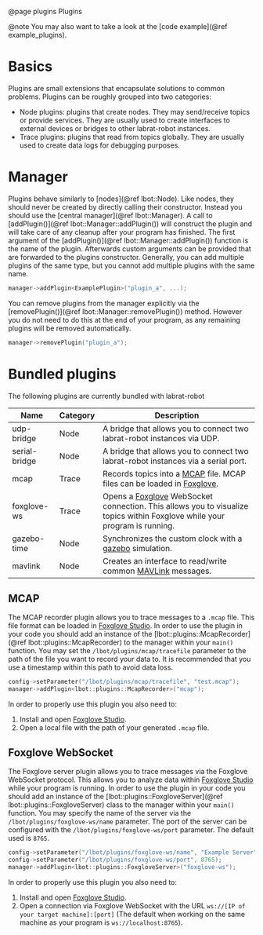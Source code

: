 @page plugins Plugins

@note
You may also want to take a look at the [code example](@ref example_plugins).

# Basics
Plugins are small extensions that encapsulate solutions to common problems. Plugins can be roughly grouped into two categories:
- Node plugins: plugins that create nodes. They may send/receive topics or provide services. They are usually used to create interfaces to external devices or bridges to other labrat-robot instances.
- Trace plugins: plugins that read from topics globally. They are usually used to create data logs for debugging purposes.

# Manager
Plugins behave similarly to [nodes](@ref lbot::Node). Like nodes, they should never be created by directly calling their constructor. Instead you should use the [central manager](@ref lbot::Manager). A call to [addPlugin()](@ref lbot::Manager::addPlugin()) will construct the plugin and will take care of any cleanup after your program has finished. The first argument of the [addPlugin()](@ref lbot::Manager::addPlugin()) function is the name of the plugin. Afterwards custom arguments can be provided that are forwarded to the plugins constructor. Generally, you can add multiple plugins of the same type, but you cannot add multiple plugins with the same name.
```cpp
manager->addPlugin<ExamplePlugin>("plugin_a", ...);
```
You can remove plugins from the manager explicitly via the [removePlugin()](@ref lbot::Manager::removePlugin()) method. However you do not need to do this at the end of your program, as any remaining plugins will be removed automatically.
```cpp
manager->removePlugin("plugin_a");
```

# Bundled plugins
The following plugins are currently bundled with labrat-robot

| Name          |  Category | Description |
| ---           | ---       | ---         |
| udp-bridge    | Node      | A bridge that allows you to connect two labrat-robot instances via UDP. |
| serial-bridge | Node      | A bridge that allows you to connect two labrat-robot instances via a serial port. |
| mcap          | Trace     | Records topics into a [MCAP](https://mcap.dev/) file. MCAP files can be loaded in [Foxglove](https://foxglove.dev/). |
| foxglove-ws   | Trace     | Opens a [Foxglove](https://foxglove.dev/) WebSocket connection. This allows you to visualize topics within Foxglove while your program is running. |
| gazebo-time   | Node      | Synchronizes the custom clock with a [gazebo](https://gazebosim.org/home) simulation. |
| mavlink       | Node      | Creates an interface to read/write common [MAVLink](https://mavlink.io/en/) messages. |

## MCAP
The MCAP recorder plugin allows you to trace messages to a `.mcap` file. This file format can be loaded in [Foxglove Studio](https://foxglove.dev/). In order to use the plugin in your code you should add an instance of the [lbot::plugins::McapRecorder](@ref lbot::plugins::McapRecorder) to the manager within your `main()` function. You may set the `/lbot/plugins/mcap/tracefile` parameter to the path of the file you want to record your data to. It is recommended that you use a timestamp within this path to avoid data loss.
```cpp
config->setParameter("/lbot/plugins/mcap/tracefile", "test.mcap");
manager->addPlugin<lbot::plugins::McapRecorder>("mcap");
```
In order to properly use this plugin you also need to:
1. Install and open [Foxglove Studio](https://foxglove.dev/).
2. Open a local file with the path of your generated `.mcap` file.

## Foxglove WebSocket
The Foxglove server plugin allows you to trace messages via the Foxglove WebSocket protocol. This allows you to analyze data within [Foxglove Studio](https://foxglove.dev/) while your program is running. In order to use the plugin in your code you should add an instance of the [lbot::plugins::FoxgloveServer](@ref lbot::plugins::FoxgloveServer) class to the manager within your `main()` function. You may specify the name of the server via the `/lbot/plugins/foxglove-ws/name` parameter. The port of the server can be configured with the `/lbot/plugins/foxglove-ws/port` parameter. The default used is `8765`. 
```cpp
config->setParameter("/lbot/plugins/foxglove-ws/name", "Example Server");
config->setParameter("/lbot/plugins/foxglove-ws/port", 8765);
manager->addPlugin<lbot::plugins::FoxgloveServer>("foxglove-ws");
```
In order to properly use this plugin you also need to:
1. Install and open [Foxglove Studio](https://foxglove.dev/).
2. Open a connection via Foxglove WebSocket with the URL `ws://[IP of your target machine]:[port]` (The default when working on the same machine as your program is `ws://localhost:8765`).